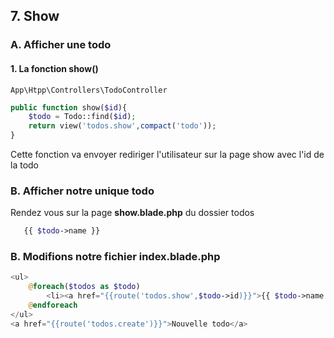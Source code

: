 ## 7. Show
### A. Afficher une todo 

#### 1. La fonction show()

```
App\Htpp\Controllers\TodoController
```

```php
public function show($id){
    $todo = Todo::find($id);
    return view('todos.show',compact('todo'));
}
```
Cette fonction va envoyer rediriger l'utilisateur sur la page show avec l'id de la todo

### B. Afficher notre unique todo

Rendez vous sur la page **show.blade.php** du dossier todos

```php
   {{ $todo->name }}
```

### B. Modifions notre fichier **index.blade.php**

```php
<ul>
    @foreach($todos as $todo)
        <li><a href="{{route('todos.show',$todo->id)}}">{{ $todo->name }}</a> => <a href="{{ route('todos.edit',$todo->id) }}">Modifier</a></li>
    @endforeach
</ul>
<a href="{{route('todos.create')}}">Nouvelle todo</a>
```



